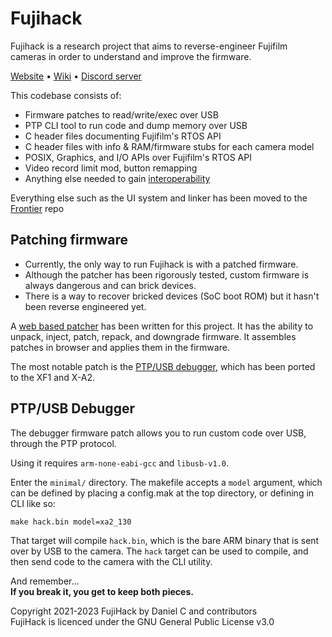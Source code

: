 # Fujihack
Fujihack is a research project that aims to reverse-engineer Fujifilm cameras in order to understand and improve the firmware.

[Website](https://fujihack.org) &bull;
[Wiki](https://fujihack.github.io/) &bull;
[Discord server](https://discord.gg/UZXDktvAZP)

This codebase consists of:  
- Firmware patches to read/write/exec over USB
- PTP CLI tool to run code and dump memory over USB
- C header files documenting Fujifilm's RTOS API
- C header files with info & RAM/firmware stubs for each camera model
- POSIX, Graphics, and I/O APIs over Fujifilm's RTOS API
- Video record limit mod, button remapping
- Anything else needed to gain [interoperability](https://en.wikipedia.org/wiki/Interoperability)

Everything else such as the UI system and linker has been moved to the [Frontier](https://github.com/petabyt/frontier) repo

## Patching firmware
- Currently, the only way to run Fujihack is with a patched firmware.
- Although the patcher has been rigorously tested, custom firmware is always dangerous and can brick devices.
- There is a way to recover bricked devices (SoC boot ROM) but it hasn't been reverse engineered yet.

A [web based patcher](https://fujihack.org/patcher/) has been written for this project. It has the ability to unpack, inject, patch, repack, and downgrade firmware. It assembles patches in browser and applies them in the firmware.

The most notable patch is the [PTP/USB debugger](https://github.com/fujihack/fujihack/blob/master/patch/debug.S), which has been ported to the XF1 and X-A2.

## PTP/USB Debugger
The debugger firmware patch allows you to run custom code over USB, through the PTP protocol.  

Using it requires `arm-none-eabi-gcc` and `libusb-v1.0`.

Enter the `minimal/` directory. The makefile accepts a `model` argument, which can be defined by placing a config.mak at the top directory, or defining in CLI like so:  
```
make hack.bin model=xa2_130
```
That target will compile `hack.bin`, which is the bare ARM binary that is sent over by USB to the camera. The `hack` target can be used to compile, and then send code to the camera with the CLI utility.  

And remember...   
**If you break it, you get to keep both pieces.**  

Copyright 2021-2023 FujiHack by Daniel C and contributors  
FujiHack is licenced under the GNU General Public License v3.0  
